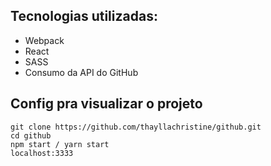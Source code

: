 ## Tecnologias utilizadas: 
- Webpack
- React
- SASS
- Consumo da API do GitHub 

## Config pra visualizar o projeto
```
git clone https://github.com/thayllachristine/github.git
cd github
npm start / yarn start 
localhost:3333
```
